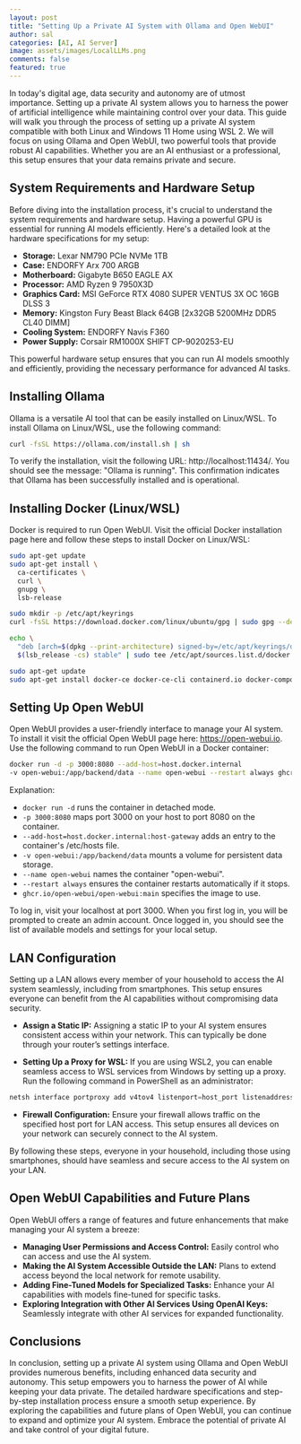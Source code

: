```yaml
---
layout: post
title: "Setting Up a Private AI System with Ollama and Open WebUI"
author: sal
categories: [AI, AI Server]
image: assets/images/LocalLLMs.png
comments: false
featured: true
---
```


In today's digital age, data security and autonomy are of utmost importance. Setting up a private AI system allows you to harness the power of artificial intelligence while maintaining control over your data. This guide will walk you through the process of setting up a private AI system compatible with both Linux and Windows 11 Home using WSL 2. We will focus on using Ollama and Open WebUI, two powerful tools that provide robust AI capabilities. Whether you are an AI enthusiast or a professional, this setup ensures that your data remains private and secure.

## System Requirements and Hardware Setup

Before diving into the installation process, it's crucial to understand the system requirements and hardware setup. Having a powerful GPU is essential for running AI models efficiently. Here's a detailed look at the hardware specifications for my setup:

- **Storage:** Lexar NM790 PCIe NVMe 1TB
- **Case:** ENDORFY Arx 700 ARGB
- **Motherboard:** Gigabyte B650 EAGLE AX
- **Processor:** AMD Ryzen 9 7950X3D
- **Graphics Card:** MSI GeForce RTX 4080 SUPER VENTUS 3X OC 16GB DLSS 3
- **Memory:** Kingston Fury Beast Black 64GB [2x32GB 5200MHz DDR5 CL40 DIMM]
- **Cooling System:** ENDORFY Navis F360
- **Power Supply:** Corsair RM1000X SHIFT CP-9020253-EU

This powerful hardware setup ensures that you can run AI models smoothly and efficiently, providing the necessary performance for advanced AI tasks.

## Installing Ollama

Ollama is a versatile AI tool that can be easily installed on Linux/WSL. To install Ollama on Linux/WSL, use the following command:

```bash
curl -fsSL https://ollama.com/install.sh | sh
```

To verify the installation, visit the following URL: http://localhost:11434/. You should see the message: "Ollama is running". This confirmation indicates that Ollama has been successfully installed and is operational.

## Installing Docker (Linux/WSL)

Docker is required to run Open WebUI. Visit the official Docker installation page here and follow these steps to install Docker on Linux/WSL:

```bash
sudo apt-get update
sudo apt-get install \
  ca-certificates \
  curl \
  gnupg \
  lsb-release

sudo mkdir -p /etc/apt/keyrings
curl -fsSL https://download.docker.com/linux/ubuntu/gpg | sudo gpg --dearmor -o /etc/apt/keyrings/docker.gpg

echo \
  "deb [arch=$(dpkg --print-architecture) signed-by=/etc/apt/keyrings/docker.gpg] https://download.docker.com/linux/ubuntu \
  $(lsb_release -cs) stable" | sudo tee /etc/apt/sources.list.d/docker.list > /dev/null

sudo apt-get update
sudo apt-get install docker-ce docker-ce-cli containerd.io docker-compose-plugin
```

## Setting Up Open WebUI

Open WebUI provides a user-friendly interface to manage your AI system. To install it visit the official Open WebUI page here: https://open-webui.io. Use the following command to run Open WebUI in a Docker container:

```bash
docker run -d -p 3000:8080 --add-host=host.docker.internal
-v open-webui:/app/backend/data --name open-webui --restart always ghcr.io/open-webui/open-webui
```

Explanation:

- `docker run -d` runs the container in detached mode.
- `-p 3000:8080` maps port 3000 on your host to port 8080 on the container.
- `--add-host=host.docker.internal:host-gateway` adds an entry to the container's /etc/hosts file.
- `-v open-webui:/app/backend/data` mounts a volume for persistent data storage.
- `--name open-webui` names the container "open-webui".
- `--restart always` ensures the container restarts automatically if it stops.
- `ghcr.io/open-webui/open-webui:main` specifies the image to use.

To log in, visit your localhost at port 3000. When you first log in, you will be prompted to create an admin account. Once logged in, you should see the list of available models and settings for your local setup.

## LAN Configuration

Setting up a LAN allows every member of your household to access the AI system seamlessly, including from smartphones. This setup ensures everyone can benefit from the AI capabilities without compromising data security.

- **Assign a Static IP:** Assigning a static IP to your AI system ensures consistent access within your network. This can typically be done through your router’s settings interface.

- **Setting Up a Proxy for WSL:** If you are using WSL2, you can enable seamless access to WSL services from Windows by setting up a proxy. Run the following command in PowerShell as an administrator:

```PowerShell
netsh interface portproxy add v4tov4 listenport=host_port listenaddress=0.0.0.0 connectport=wsl_port connectaddress=wsl_ip
```

- **Firewall Configuration:** Ensure your firewall allows traffic on the specified host port for LAN access. This setup ensures all devices on your network can securely connect to the AI system.

By following these steps, everyone in your household, including those using smartphones, should have seamless and secure access to the AI system on your LAN.

## Open WebUI Capabilities and Future Plans

Open WebUI offers a range of features and future enhancements that make managing your AI system a breeze:

- **Managing User Permissions and Access Control:** Easily control who can access and use the AI system.
- **Making the AI System Accessible Outside the LAN:** Plans to extend access beyond the local network for remote usability.
- **Adding Fine-Tuned Models for Specialized Tasks:** Enhance your AI capabilities with models fine-tuned for specific tasks.
- **Exploring Integration with Other AI Services Using OpenAI Keys:** Seamlessly integrate with other AI services for expanded functionality.

## Conclusions

In conclusion, setting up a private AI system using Ollama and Open WebUI provides numerous benefits, including enhanced data security and autonomy. This setup empowers you to harness the power of AI while keeping your data private. The detailed hardware specifications and step-by-step installation process ensure a smooth setup experience. By exploring the capabilities and future plans of Open WebUI, you can continue to expand and optimize your AI system. Embrace the potential of private AI and take control of your digital future.
